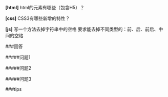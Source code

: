 **[html]** html的元素有哪些（包含H5）？

**[css]** CSS3有哪些新增的特性？

**[js]** 写一个方法去掉字符串中的空格 要求能去掉不同类型的：前、后、前后、中间的空格

###回答

#####问题1


#####问题2


#####问题3

###tips
